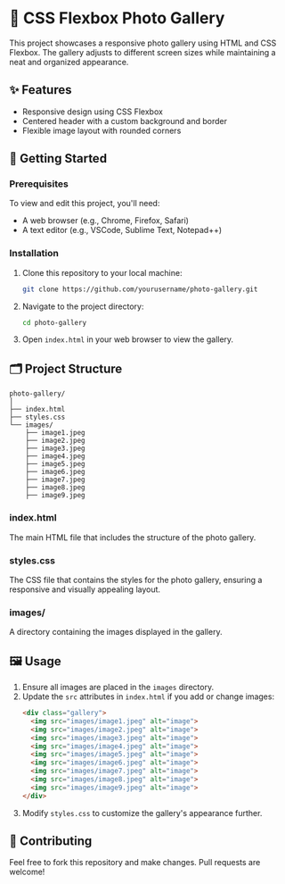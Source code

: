 # 📸 CSS Flexbox Photo Gallery

This project showcases a responsive photo gallery using HTML and CSS Flexbox. The gallery adjusts to different screen sizes while maintaining a neat and organized appearance.

## ✨ Features

- Responsive design using CSS Flexbox
- Centered header with a custom background and border
- Flexible image layout with rounded corners

## 🚀 Getting Started

### Prerequisites

To view and edit this project, you'll need:

- A web browser (e.g., Chrome, Firefox, Safari)
- A text editor (e.g., VSCode, Sublime Text, Notepad++)

### Installation

1. Clone this repository to your local machine:
   ```bash
   git clone https://github.com/yourusername/photo-gallery.git
   ```
2. Navigate to the project directory:
   ```bash
   cd photo-gallery
   ```
3. Open `index.html` in your web browser to view the gallery.

## 🗂️ Project Structure

```
photo-gallery/
│
├── index.html
├── styles.css
└── images/
    ├── image1.jpeg
    ├── image2.jpeg
    ├── image3.jpeg
    ├── image4.jpeg
    ├── image5.jpeg
    ├── image6.jpeg
    ├── image7.jpeg
    ├── image8.jpeg
    ├── image9.jpeg
```

### index.html

The main HTML file that includes the structure of the photo gallery.

### styles.css

The CSS file that contains the styles for the photo gallery, ensuring a responsive and visually appealing layout.

### images/

A directory containing the images displayed in the gallery.

## 🖼️ Usage

1. Ensure all images are placed in the `images` directory.
2. Update the `src` attributes in `index.html` if you add or change images:
   ```html
   <div class="gallery">
     <img src="images/image1.jpeg" alt="image">
     <img src="images/image2.jpeg" alt="image">
     <img src="images/image3.jpeg" alt="image">
     <img src="images/image4.jpeg" alt="image">
     <img src="images/image5.jpeg" alt="image">
     <img src="images/image6.jpeg" alt="image">
     <img src="images/image7.jpeg" alt="image">
     <img src="images/image8.jpeg" alt="image">
     <img src="images/image9.jpeg" alt="image">
   </div>
   ```
3. Modify `styles.css` to customize the gallery's appearance further.

## 👥 Contributing

Feel free to fork this repository and make changes. Pull requests are welcome!

